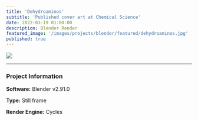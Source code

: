 ```yaml
---
title: 'Dehydroaminos'
subtitle: 'Published cover art at Chemical Science'
date: 2022-03-19 01:00:00
description: Blender Render
featured_image: '/images/projects/blender/featured/dehydroaminos.jpg'
published: true
---
```


![](/images/projects/blender/full_size/dehydroaminos.png)

---

### Project Information

**Software:** Blender v2.91.0

**Type:** Still frame

**Render Engine:** Cycles
